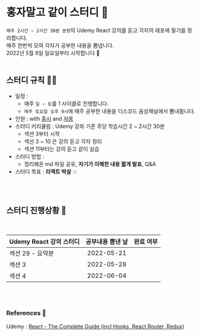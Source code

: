 # 홍자말고 같이 스터디 👋
`매주 2시간 ~ 2시간 30분 분량`의 Udemy React 강의를 듣고 각자의 레포에 필기를 정리합니다.<br>
매주 한번씩 모여 각자가 공부한 내용을 뽐냅니다. <br>
2022년 5월 8일 일요일부터 시작합니다 🚀
<br/>
<br/>
## 스터디 규칙 👩‍💻 

- 일정 : 
    - 매주 `일 ~ 토`를 1 사이클로 진행합니다.
    - `매주 토요일 오후 9시`에 매주 공부한 내용을 디스코드 음성채널에서 뽐내봅니다. 
- 인원 : with [홍시](https://github.com/perfumelim) and [자몽](https://github.com/lisohh)
- 스터디 커리큘럼 : Udemy 강좌 기준 주당 학습시간 2 ~ 2시간 30분
    - 섹션 3부터 시작
    - 섹선 3 ~ 10 은 강의 듣고 각자 정리
    - 섹션 11부터는 강의 듣고 같이 실습 
- 스터디 방법 : 
    - 정리해온 md 파일 공유, **자기가 이해한 내용 짧게 발표**, Q&A
- 스터디 목표 :  **리액트 박살** :boom:
<br/>
<br/>

## 스터디 진행상황 🧙

<br/>

| Udemy React 강의 스터디 | 공부내용 뽐낸 날 | 완료 여부 |
| :----------------------------- | :--------------: | :-------: |
| 섹션 29 - 요약본                 |    2022-05-21    |       |
| 섹션 3                 |    2022-05-28    |        |
| 섹션 4              |    2022-06-04    |        |

<br/>
<br/>

### References 🌈

Udemy : [React - The Complete Guide (incl Hooks, React Router, Redux)](https://www.udemy.com/react-the-complete-guide-incl-redux/)
<!--  ✅  -->
